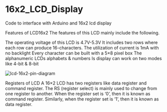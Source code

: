 # 16x2_LCD_Display
Code to interface with Arduino and 16x2 lcd  display

Features of LCD16x2
The features of this LCD mainly include the following.

The operating voltage of this LCD is 4.7V-5.3V
It includes two rows where each row can produce 16-characters.
The utilization of current is 1mA with no backlight
Every character can be built with a 5×8 pixel box
The alphanumeric LCDs alphabets & numbers
Is display can work on two modes like 4-bit & 8-bit

![lcd-16x2-pin-diagram](https://user-images.githubusercontent.com/69182306/209987556-c59cabe4-37b5-4dbd-8530-39fddbd7119e.jpg)


Registers of LCD
A 16×2 LCD has two registers like data register and command register. The RS (register select) is mainly used to change from one register to another. When the register set is ‘0’, then it is known as command register. Similarly, when the register set is ‘1’, then it is known as data register.

